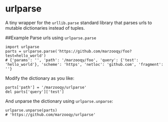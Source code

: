 # urlparse
A tiny wrapper for the `urllib.parse` standard library that parses urls to mutable dictionaries instead of tuples.

##Example
Parse urls using `urlparse.parse`
```
import urlparse
parts = urlparse.parse('https://github.com/marzooqy/foo?test=hello_world')
# {'params': '', 'path': '/marzooqy/foo', 'query': {'test': 'hello_world'}, 'scheme': 'https', 'netloc': 'github.com', 'fragment': ''}
```

Modify the dictionary as you like:
```
parts['path'] = '/marzooqy/urlparse'
del parts['query']['test']
```

And unparse the dictionary using `urlparse.unparse`:
```
urlparse.unparse(parts)
# 'https://github.com/marzooqy/urlparse'
```
